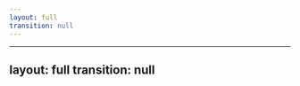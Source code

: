 ```yaml
---
layout: full
transition: null
---
```


<BenchmarkResults filterSeries="['Wasmer using JSC', 'Safari']" />


---
layout: full
transition: null
---

<BenchmarkResults />
